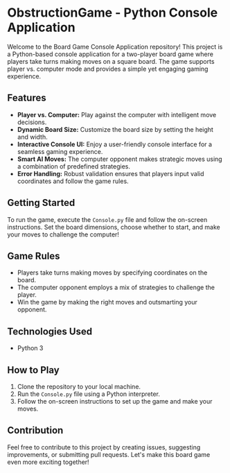 # ObstructionGame - Python Console Application

Welcome to the Board Game Console Application repository! This project is a Python-based console application for a two-player board game where players take turns making moves on a square board. The game supports player vs. computer mode and provides a simple yet engaging gaming experience.

## Features
- **Player vs. Computer:** Play against the computer with intelligent move decisions.
- **Dynamic Board Size:** Customize the board size by setting the height and width.
- **Interactive Console UI:** Enjoy a user-friendly console interface for a seamless gaming experience.
- **Smart AI Moves:** The computer opponent makes strategic moves using a combination of predefined strategies.
- **Error Handling:** Robust validation ensures that players input valid coordinates and follow the game rules.

## Getting Started
To run the game, execute the `Console.py` file and follow the on-screen instructions. Set the board dimensions, choose whether to start, and make your moves to challenge the computer!

## Game Rules
- Players take turns making moves by specifying coordinates on the board.
- The computer opponent employs a mix of strategies to challenge the player.
- Win the game by making the right moves and outsmarting your opponent.

## Technologies Used
- Python 3

## How to Play
1. Clone the repository to your local machine.
2. Run the `Console.py` file using a Python interpreter.
3. Follow the on-screen instructions to set up the game and make your moves.

## Contribution
Feel free to contribute to this project by creating issues, suggesting improvements, or submitting pull requests. Let's make this board game even more exciting together!

